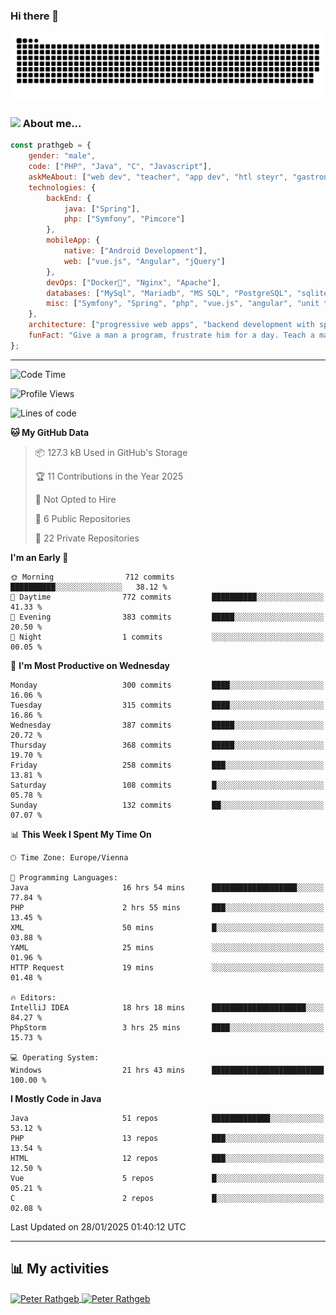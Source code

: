 ### Hi there 👋

<div align="center">
  <img  src="https://github.com/1999AZZAR/1999AZZAR/blob/main/resources/img/grid-snake.svg"
       alt="snake" />
</div>

### <img src="https://media.giphy.com/media/VgCDAzcKvsR6OM0uWg/giphy.gif" width="50"> About me...  

```javascript
const prathgeb = {
    gender: "male",
    code: ["PHP", "Java", "C", "Javascript"],
    askMeAbout: ["web dev", "teacher", "app dev", "htl steyr", "gastronaut"],
    technologies: {
        backEnd: {
            java: ["Spring"],
            php: ["Symfony", "Pimcore"]
        },
        mobileApp: {
            native: ["Android Development"],
            web: ["vue.js", "Angular", "jQuery"]
        },
        devOps: ["Docker🐳", "Nginx", "Apache"],
        databases: ["MySql", "Mariadb", "MS SQL", "PostgreSQL", "sqlite"],
        misc: ["Symfony", "Spring", "php", "vue.js", "angular", "unit testing", "ci/cd using github actions"]
    },
    architecture: ["progressive web apps", "backend development with spring", "backend development with symfony"],
    funFact: "Give a man a program, frustrate him for a day. Teach a man to program, frustrate him for a lifetime."
};
```

---
<!--START_SECTION:waka-->
![Code Time](http://img.shields.io/badge/Code%20Time-906%20hrs%2014%20mins-blue)

![Profile Views](http://img.shields.io/badge/Profile%20Views-0-blue)

![Lines of code](https://img.shields.io/badge/From%20Hello%20World%20I%27ve%20Written-4.1%20million%20lines%20of%20code-blue)

**🐱 My GitHub Data** 

> 📦 127.3 kB Used in GitHub's Storage 
 > 
> 🏆 11 Contributions in the Year 2025
 > 
> 🚫 Not Opted to Hire
 > 
> 📜 6 Public Repositories 
 > 
> 🔑 22 Private Repositories 
 > 
**I'm an Early 🐤** 

```text
🌞 Morning                712 commits         ██████████░░░░░░░░░░░░░░░   38.12 % 
🌆 Daytime                772 commits         ██████████░░░░░░░░░░░░░░░   41.33 % 
🌃 Evening                383 commits         █████░░░░░░░░░░░░░░░░░░░░   20.50 % 
🌙 Night                  1 commits           ░░░░░░░░░░░░░░░░░░░░░░░░░   00.05 % 
```
📅 **I'm Most Productive on Wednesday** 

```text
Monday                   300 commits         ████░░░░░░░░░░░░░░░░░░░░░   16.06 % 
Tuesday                  315 commits         ████░░░░░░░░░░░░░░░░░░░░░   16.86 % 
Wednesday                387 commits         █████░░░░░░░░░░░░░░░░░░░░   20.72 % 
Thursday                 368 commits         █████░░░░░░░░░░░░░░░░░░░░   19.70 % 
Friday                   258 commits         ███░░░░░░░░░░░░░░░░░░░░░░   13.81 % 
Saturday                 108 commits         █░░░░░░░░░░░░░░░░░░░░░░░░   05.78 % 
Sunday                   132 commits         ██░░░░░░░░░░░░░░░░░░░░░░░   07.07 % 
```


📊 **This Week I Spent My Time On** 

```text
🕑︎ Time Zone: Europe/Vienna

💬 Programming Languages: 
Java                     16 hrs 54 mins      ███████████████████░░░░░░   77.84 % 
PHP                      2 hrs 55 mins       ███░░░░░░░░░░░░░░░░░░░░░░   13.45 % 
XML                      50 mins             █░░░░░░░░░░░░░░░░░░░░░░░░   03.88 % 
YAML                     25 mins             ░░░░░░░░░░░░░░░░░░░░░░░░░   01.96 % 
HTTP Request             19 mins             ░░░░░░░░░░░░░░░░░░░░░░░░░   01.48 % 

🔥 Editors: 
IntelliJ IDEA            18 hrs 18 mins      █████████████████████░░░░   84.27 % 
PhpStorm                 3 hrs 25 mins       ████░░░░░░░░░░░░░░░░░░░░░   15.73 % 

💻 Operating System: 
Windows                  21 hrs 43 mins      █████████████████████████   100.00 % 
```

**I Mostly Code in Java** 

```text
Java                     51 repos            █████████████░░░░░░░░░░░░   53.12 % 
PHP                      13 repos            ███░░░░░░░░░░░░░░░░░░░░░░   13.54 % 
HTML                     12 repos            ███░░░░░░░░░░░░░░░░░░░░░░   12.50 % 
Vue                      5 repos             █░░░░░░░░░░░░░░░░░░░░░░░░   05.21 % 
C                        2 repos             █░░░░░░░░░░░░░░░░░░░░░░░░   02.08 % 
```




 Last Updated on 28/01/2025 01:40:12 UTC
<!--END_SECTION:waka-->

---
  ## 📊 My activities
  <a href="https://github.com/prathgeb">
    <img width=450 height=170 align="center" alt="Peter Rathgeb" src="https://github-readme-stats.vercel.app/api?username=prathgeb&include_all_commits=true&count_private=true&theme=midnight-purple&show_icons=true&bg_color=0D1117&hide_border=true" />
  </a>
  <a href="https://github.com/prathgeb">
    <img align="center" alt="Peter Rathgeb" src="https://github-readme-stats.vercel.app/api/top-langs/?username=prathgeb&include_all_commits=true&count_private=true&theme=midnight-purple&show_icons=true&layout=compact&bg_color=0D1117&hide_border=true" />
  </a>
